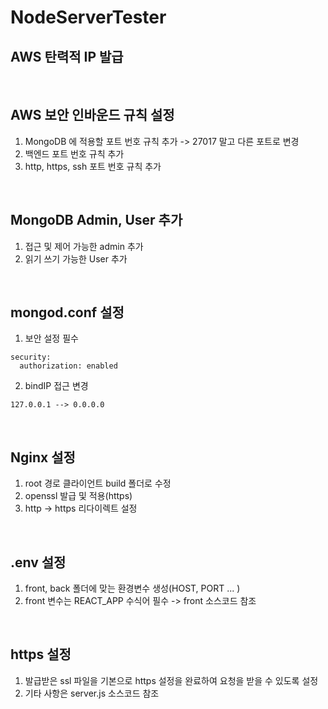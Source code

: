 # NodeServerTester

## AWS 탄력적 IP 발급

<br>

## AWS 보안 인바운드 규칙 설정

1. MongoDB 에 적용할 포트 번호 규칙 추가 -> 27017 말고 다른 포트로 변경
2. 백엔드 포트 번호 규칙 추가
3. http, https, ssh 포트 번호 규칙 추가

<br>

## MongoDB Admin, User 추가

1. 접근 및 제어 가능한 admin 추가
2. 읽기 쓰기 가능한 User 추가

<br>

## mongod.conf 설정

1. 보안 설정 필수

```
security:
  authorization: enabled
```

2. bindIP 접근 변경 

```
127.0.0.1 --> 0.0.0.0
```

<br>

## Nginx 설정

1. root 경로 클라이언트 build 폴더로 수정
2. openssl 발급 및 적용(https)
3. http -> https 리다이렉트 설정

<br>

## .env 설정

1. front, back 폴더에 맞는 환경변수 생성(HOST, PORT ... )
2. front 변수는 REACT_APP 수식어 필수 -> front 소스코드 참조

<br>

## https 설정

1. 발급받은 ssl 파일을 기본으로 https 설정을 완료하여 요청을 받을 수 있도록 설정
2. 기타 사항은 server.js 소스코드 참조
